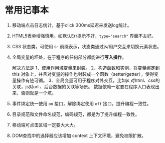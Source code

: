 
# 常用记事本

 1. 移动端点击日志统计，基于click 300ms延迟来发送log统计。
 2. HTML5表单增强慎用。如默认Err提示不好，`type="search"` 界面不友好。
 6. CSS 状态类，可使用 s- 前缀表示，状态类通过js/用户交互来切换元素状态。
 7. 全局变量的坏处，在于程序的任何部分都能进行**写入操作**。   
    
    解决方法是
    1、使用作用域变量来封装。
    2、构造函数和实例，将变量绑定到 this 对象上，并且对变量的操作也封装成一个函数（setter/getter），使得变量操作有迹可循。
    3、全局变量可用于程序对外交互，比如js 对html、css的关联，js对url 、后台数据的关联等场景。 数据依赖一定要在程序入口表现出来，否则就是一个坑。
 4. 事件绑定统一使用 `on` 接口，解除绑定使用 `off` 接口，提升编程一致性。
 5. 目录规范和文件命名规范，编码规范，都是为了提升编程一致性。
 10. 移动端可点击区域一定要大大大。
 11. DOM查找中的选择器应该增加 context 上下文环境，避免权限扩散。